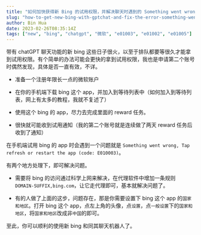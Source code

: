 ```yaml
---
title: "如何加快获得新 Bing 的试用权限，并解决聊天时遇到的 Something went wrong 问题"
slug: "how-to-get-new-bing-with-gptchat-and-fix-the-error-something-went-wrong"
author: Bin Hua
date: 2023-02-26T08:35:14Z
tags: ["new", "bing", "chatgpt", "微软", "e01003", "e01002", "e01005"]
---
```


带有 chatGPT 聊天功能的新 bing 这些日子很火，以至于排队都要等很久才能拿到试用权限。有个简单的办法可能会更快的拿到试用权限，我也是申请第二个账号时偶然发现，具体是否一直有效，不详。

- 准备一个注册年限长一点的微软账户

- 在你的手机端下载 bing 这个 app，并加入到等待列表中（如何加入到等待列表，网上有太多的教程，我就不复述了）

- 使用这个 bing 的 app，尽力去完成里面的 reward 任务。

- 很快就可能收到试用通知（我的第二个账号就是连续做了两天 reward 任务后收到了通知）

在手机端试用 bing 的 app 时会遇到一个问题就是 `Something went wrong, Tap refresh or restart the app (code: E010003)`。

有两个地方处理下，即可解决问题。

- 需要将 bing 的访问通过科学上网来解决，在代理软件中增加一条规则 `DOMAIN-SUFFIX,bing.com`，让它走代理即可，基本就解决问题了。

- 有的人做了上面的这步，问题存在，那是你需要设置下 bing 这个 app 的`国家和地区`。打开 bing 这个 app，点左上角的头像，点`设置`，点`一般设置`下的`国家和地区`，将`国家和地区`改成非`中国`的即可。

至此，你可以顺利的使用新 bing 和同其聊天机器人了。
